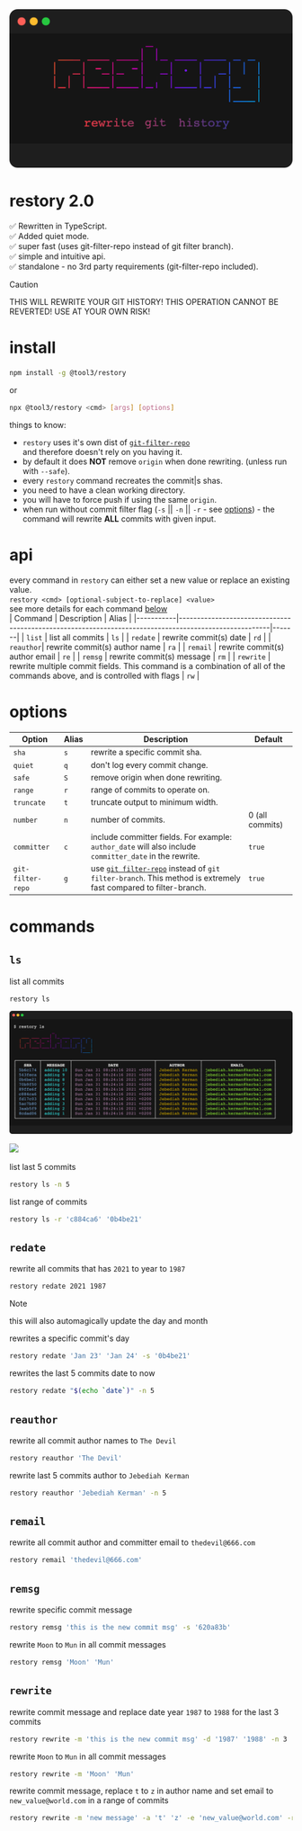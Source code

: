<img src="./shellfies/logo.png" />

# restory 2.0

✅ Rewritten in TypeScript.  
✅ Added quiet mode.  
✅ super fast (uses git-filter-repo instead of git filter branch).  
✅ simple and intuitive api.  
✅ standalone - no 3rd party requirements (git-filter-repo included).

> [!CAUTION]
> THIS WILL REWRITE YOUR GIT HISTORY!
> THIS OPERATION CANNOT BE REVERTED!
> USE AT YOUR OWN RISK!

# install

```bash
npm install -g @tool3/restory
```

or

```bash
npx @tool3/restory <cmd> [args] [options]
```

things to know:

- `restory` uses it's own dist of [`git-filter-repo`](https://github.com/newren/git-filter-repo)  
  and therefore doesn't rely on you having it.
- by default it does **NOT** remove `origin` when done rewriting. (unless run with `--safe`).
- every `restory` command recreates the commit|s shas.
- you need to have a clean working directory.
- you will have to force push if using the same `origin`.
- when run without commit filter flag (`-s` || `-n` || `-r` - see [options](#options)) - the command will rewrite **ALL** commits with given input.

# api

every command in `restory` can either set a new value or replace an existing value.  
`restory <cmd> [optional-subject-to-replace] <value>`  
see more details for each command [below](#commands)  
| Command | Description | Alias |
|-----------|-------------------------------------------------------------------------------------------------------|-------|
| `list` | list all commits | `ls` |
| `redate` | rewrite commit(s) date | `rd` |
| `reauthor`| rewrite commit(s) author name | `ra` |
| `remail` | rewrite commit(s) author email | `re` |
| `remsg` | rewrite commit(s) message | `rm` |
| `rewrite` | rewrite multiple commit fields. This command is a combination of all of the commands above, and is controlled with flags | `rw` |

# options

| Option            | Alias | Description                                                                                                                                                 | Default         |
| ----------------- | ----- | ----------------------------------------------------------------------------------------------------------------------------------------------------------- | --------------- |
| `sha`             | `s`   | rewrite a specific commit sha.                                                                                                                              |                 |
| `quiet`           | `q`   | don't log every commit change.                                                                                                                              |                 |
| `safe`           | `S`   | remove origin when done rewriting.                                                                                                                              |                 |
| `range`           | `r`   | range of commits to operate on.                                                                                                                             |                 |
| `truncate`           | `t`   | truncate output to minimum width.                                                                                                                             |                 |
| `number`          | `n`   | number of commits.                                                                                                                                          | 0 (all commits) |
| `committer`       | `c`   | include committer fields. For example: `author_date` will also include `committer_date` in the rewrite.                                                     | `true`          |
| `git-filter-repo` | `g`   | use [`git filter-repo`](https://github.com/newren/git-filter-repo) instead of `git filter-branch`. This method is extremely fast compared to filter-branch. | `true`          |

# commands

## `ls`

list all commits

```bash
restory ls
```

<img src="./shellfies/ls.png" />

[![](https://img.shields.io/static/v1?label=created%20with%20shellfie&message=📸&color=pink)](https://github.com/tool3/shellfie)

list last 5 commits

```bash
restory ls -n 5
```

list range of commits

```bash
restory ls -r 'c884ca6' '0b4be21'
```

## `redate`

rewrite all commits that has `2021` to year to `1987`

```bash
restory redate 2021 1987
```

> [!NOTE]  
> this will also automagically update the day and month

rewrites a specific commit's day

```bash
restory redate 'Jan 23' 'Jan 24' -s '0b4be21'
```

rewrites the last 5 commits date to now

```bash
restory redate "$(echo `date`)" -n 5
```

## `reauthor`

rewrite all commit author names to `The Devil`

```bash
restory reauthor 'The Devil'
```

rewrite last 5 commits author to `Jebediah Kerman`

```bash
restory reauthor 'Jebediah Kerman' -n 5
```

## `remail`

rewrite all commit author and committer email to `thedevil@666.com`

```bash
restory remail 'thedevil@666.com'
```

## `remsg`

rewrite specific commit message

```bash
restory remsg 'this is the new commit msg' -s '620a83b'
```

rewrite `Moon` to `Mun` in all commit messages

```bash
restory remsg 'Moon' 'Mun'
```

## `rewrite`

rewrite commit message and replace date year `1987` to `1988` for the last 3 commits

```bash
restory rewrite -m 'this is the new commit msg' -d '1987' '1988' -n 3
```

rewrite `Moon` to `Mun` in all commit messages

```bash
restory rewrite -m 'Moon' 'Mun'
```

rewrite commit message, replace `t` to `z` in author name and set email to `new_value@world.com` in a range of commits

```bash
restory rewrite -m 'new message' -a 't' 'z' -e 'new_value@world.com' -r '8381e6a' '4110655'
```
